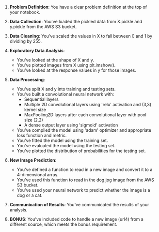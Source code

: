 1. **Problem Definition**: You have a clear problem definition at the top of your notebook.

2. **Data Collection**: You've loaded the pickled data from X.pickle and y.pickle from the AWS S3 bucket.

3. **Data Cleaning**: You've scaled the values in X to fall between 0 and 1 by dividing by 255.

4. **Exploratory Data Analysis**:

   - You've looked at the shape of X and y.
   - You've plotted images from X using plt.imshow().
   - You've looked at the response values in y for those images.

5. **Data Processing**:

   - You've split X and y into training and testing sets.
   - You've built a convolutional neural network with:
     - Sequential layers
     - Multiple 2D convolutional layers using 'relu' activation and (3,3) kernel size
     - MaxPooling2D layers after each convolutional layer with pool size (2,2)
     - A dense output layer using 'sigmoid' activation
   - You've compiled the model using 'adam' optimizer and appropriate loss function and metric.
   - You've fitted the model using the training set.
   - You've evaluated the model using the testing set.
   - You've plotted the distribution of probabilities for the testing set.

6. **New Image Prediction**:

   - You've defined a function to read in a new image and convert it to a 4-dimensional array.
   - You've used this function to read in the dog.jpg image from the AWS S3 bucket.
   - You've used your neural network to predict whether the image is a dog or a cat.

7. **Communication of Results**: You've communicated the results of your analysis.

8. **BONUS**: You've included code to handle a new image (url4) from a different source, which meets the bonus requirement.
